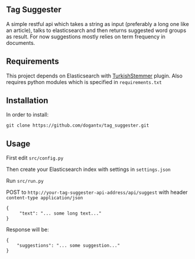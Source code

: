 ## Tag Suggester

A simple restful api which takes a string as input (preferably a long one like an article), talks to elasticsearch and then returns suggested word groups as result. For now suggestions mostly relies on term frequency in documents.



## Requirements

This project depends on Elasticsearch with
[TurkishStemmer](https://github.com/skroutz/elasticsearch-analysis-turkishstemmer) plugin. Also requires python modules which is specified in `requirements.txt`


## Installation

 In order to install:

    git clone https://github.com/dogantv/tag_suggester.git


## Usage


First edit `src/config.py`

Then create your Elasticsearch index with settings in `settings.json`

Run `src/run.py`

POST to `http://your-tag-suggester-api-address/api/suggest`  with header `content-type application/json`

    {
         "text": "... some long text..."
    }

Response will be:

    {
        "suggestions": "... some suggestion..."
    }
